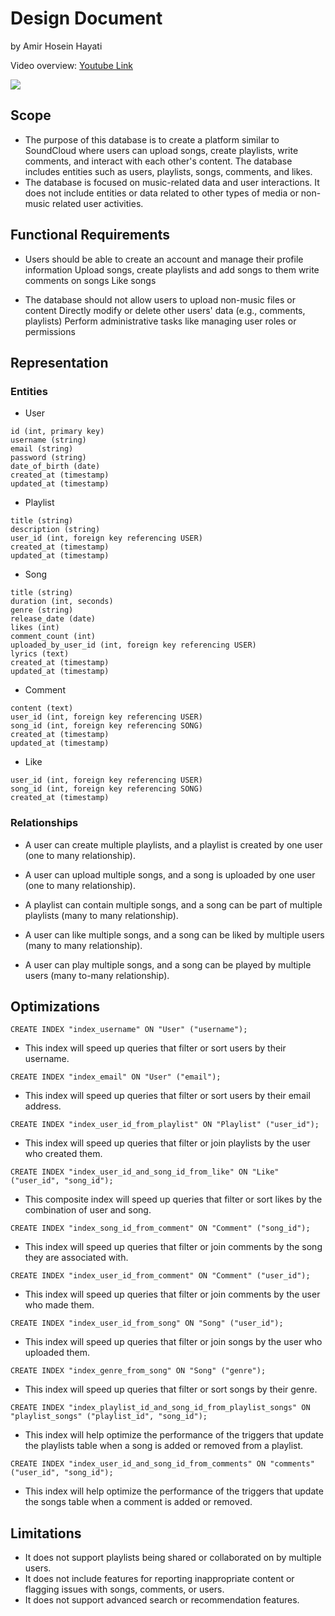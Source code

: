 # Design Document

by Amir Hosein Hayati

Video overview: [Youtube Link](https://youtu.be/nmHMIIPh5Dg?si=TWp2uG__ksSY9Gv-)

[![](https://mermaid.ink/img/pako:eNqtVW1v2jAQ_iuW-zUgCGxApn1YVzRN2otUmDStdJEbH2Dh2JHtqE2B_z4nJpCkRaBR-0Piu-denvPZXuNIUsABBnXDyEKReCaQHakGpdFm02rJNUo4yTjTRqMARQqIAf0KSkuxyBFpwiWhNcTaLfLx9cd0_GV8ixg9yKbj39MCKUgMDTHEhPGGLCFaP0pV8XDzaTpGD0yZZUhteg2Fy5mGxDQUaUJriq37HPhuZau12RwEYUkyksIQJnTT4BymhhnepElBR4olhknx0kNempDRt2K1I3Ei1VJWmoWvKXNPl2fm8jlVa2vHRNXgP2pd4miqSL3WBXoBQjWbRwEHoqHRV6UjzlblYaiKIxnHIEwYyVSYMza0iM4zxSJ9YS13kd2p3BxOZSkPS9JNoDupAXpUzBgQ4UPWwJ1T7nyr4CzGb9tBxTY0KVf2pqYvmeZCuufpIGceigvp2Kyxh2NQ9nKj9vItos6wWYK9_3BgfylRqxn2KvLPk0muunMeZrgNqm17s2hjvWTJN_IAHK3RnHEeoJ-KiAV8sJGck6MW1_Jpb3TNSbR6aWM3lJmsCrzyaT6PQeupXM07-ayD7xj9-9GhW78m49t7dCRSL8rnCSL2crAW2ii5gnpAZ3I_E67kJDVykokIB0al4GEl08USB3PCtV255tq9g3tpQsQfKePSxC5xsMZPOOiOBu2eP-oMup1-f-R3h0MPZzjw_XbHjp7f9630_eDdcOvh58JD18NAmZHqu3t0i7d3-w9si0M3?type=png)](https://mermaid.live/edit#pako:eNqtVW1v2jAQ_iuW-zUgCGxApn1YVzRN2otUmDStdJEbH2Dh2JHtqE2B_z4nJpCkRaBR-0Piu-denvPZXuNIUsABBnXDyEKReCaQHakGpdFm02rJNUo4yTjTRqMARQqIAf0KSkuxyBFpwiWhNcTaLfLx9cd0_GV8ixg9yKbj39MCKUgMDTHEhPGGLCFaP0pV8XDzaTpGD0yZZUhteg2Fy5mGxDQUaUJriq37HPhuZau12RwEYUkyksIQJnTT4BymhhnepElBR4olhknx0kNempDRt2K1I3Ei1VJWmoWvKXNPl2fm8jlVa2vHRNXgP2pd4miqSL3WBXoBQjWbRwEHoqHRV6UjzlblYaiKIxnHIEwYyVSYMza0iM4zxSJ9YS13kd2p3BxOZSkPS9JNoDupAXpUzBgQ4UPWwJ1T7nyr4CzGb9tBxTY0KVf2pqYvmeZCuufpIGceigvp2Kyxh2NQ9nKj9vItos6wWYK9_3BgfylRqxn2KvLPk0muunMeZrgNqm17s2hjvWTJN_IAHK3RnHEeoJ-KiAV8sJGck6MW1_Jpb3TNSbR6aWM3lJmsCrzyaT6PQeupXM07-ayD7xj9-9GhW78m49t7dCRSL8rnCSL2crAW2ii5gnpAZ3I_E67kJDVykokIB0al4GEl08USB3PCtV255tq9g3tpQsQfKePSxC5xsMZPOOiOBu2eP-oMup1-f-R3h0MPZzjw_XbHjp7f9630_eDdcOvh58JD18NAmZHqu3t0i7d3-w9si0M3)

## Scope

- The purpose of this database is to create a platform similar to SoundCloud where users can upload songs, create playlists, write comments, and interact with each other's content. The database includes entities such as users, playlists, songs, comments, and likes.
- The database is focused on music-related data and user interactions. It does not include entities or data related to other types of media or non-music related user activities.

## Functional Requirements

- Users should be able to create an account and manage their profile information Upload songs, create playlists and add songs to them write comments on songs Like songs

- The database should not allow users to upload non-music files or content Directly modify or delete other users' data (e.g., comments, playlists) Perform administrative tasks like managing user roles or permissions


## Representation

### Entities

- User
```
id (int, primary key)
username (string)
email (string)
password (string)
date_of_birth (date)
created_at (timestamp)
updated_at (timestamp)
```

- Playlist

```id (int, primary key)
title (string)
description (string)
user_id (int, foreign key referencing USER)
created_at (timestamp)
updated_at (timestamp)
```


- Song

```id (int, primary key)
title (string)
duration (int, seconds)
genre (string)
release_date (date)
likes (int)
comment_count (int)
uploaded_by_user_id (int, foreign key referencing USER)
lyrics (text)
created_at (timestamp)
updated_at (timestamp)
```

- Comment

 ```id (int, primary key)
content (text)
user_id (int, foreign key referencing USER)
song_id (int, foreign key referencing SONG)
created_at (timestamp)
updated_at (timestamp)
```

- Like

```id (int, primary key)
user_id (int, foreign key referencing USER)
song_id (int, foreign key referencing SONG)
created_at (timestamp)
```



### Relationships

- A user can create multiple playlists, and a playlist is created by one user (one to many relationship).

- A user can upload multiple songs, and a song is uploaded by one user (one to many relationship).

- A playlist can contain multiple songs, and a song can be part of multiple playlists (many to many relationship).

- A user can like multiple songs, and a song can be liked by multiple users (many to many relationship).

- A user can play multiple songs, and a song can be played by multiple users (many to-many relationship).

## Optimizations
```
CREATE INDEX "index_username" ON "User" ("username");
```
- This index will speed up queries that filter or sort users by their username.
```
CREATE INDEX "index_email" ON "User" ("email");
```
- This index will speed up queries that filter or sort users by their email address.
```
CREATE INDEX "index_user_id_from_playlist" ON "Playlist" ("user_id");
```
- This index will speed up queries that filter or join playlists by the user who created them.
```
CREATE INDEX "index_user_id_and_song_id_from_like" ON "Like" ("user_id", "song_id");
```
- This composite index will speed up queries that filter or sort likes by the combination of user and song.

```
CREATE INDEX "index_song_id_from_comment" ON "Comment" ("song_id");
```
- This index will speed up queries that filter or join comments by the song they are associated with.
```
CREATE INDEX "index_user_id_from_comment" ON "Comment" ("user_id");
```
- This index will speed up queries that filter or join comments by the user who made them.
```
CREATE INDEX "index_user_id_from_song" ON "Song" ("user_id");
```
- This index will speed up queries that filter or join songs by the user who uploaded them.
```
CREATE INDEX "index_genre_from_song" ON "Song" ("genre");
```
- This index will speed up queries that filter or sort songs by their genre.
```
CREATE INDEX "index_playlist_id_and_song_id_from_playlist_songs" ON "playlist_songs" ("playlist_id", "song_id");

```
- This index will help optimize the performance of the triggers that update the playlists table when a song is added or removed from a playlist.
```
CREATE INDEX "index_user_id_and_song_id_from_comments" ON "comments" ("user_id", "song_id");

```
- This index will help optimize the performance of the triggers that update the songs table when a comment is added or removed.

## Limitations

- It does not support playlists being shared or collaborated on by multiple users.
- It does not include features for reporting inappropriate content or flagging issues with songs, comments, or users.
- It does not support advanced search or recommendation features.
